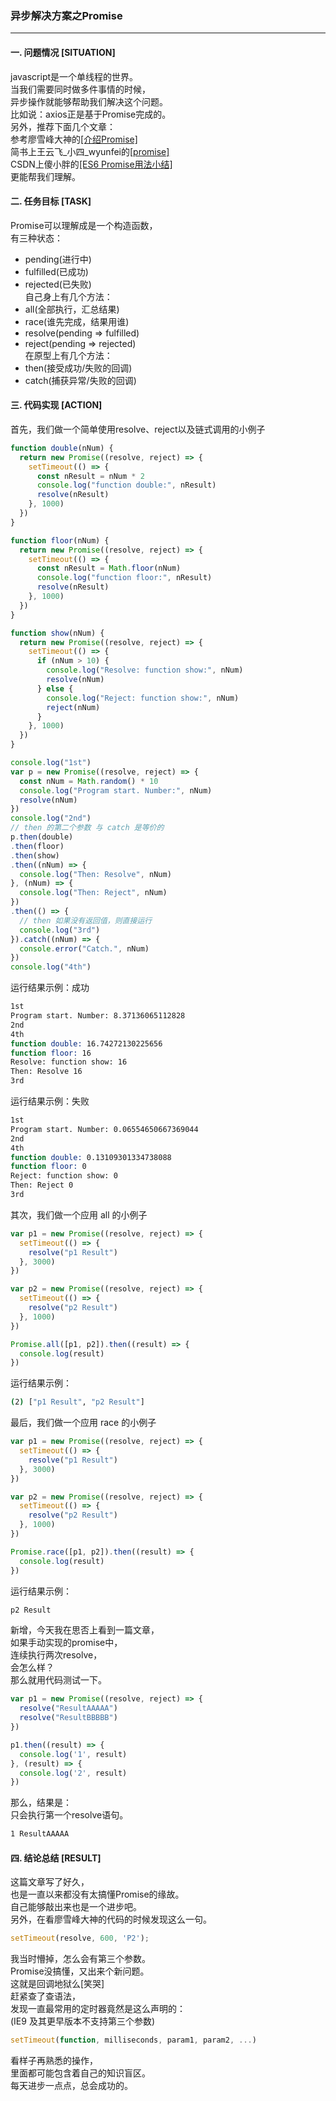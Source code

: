 ### 异步解决方案之Promise  
---

#### 一. 问题情况 [SITUATION]  
javascript是一个单线程的世界。  
当我们需要同时做多件事情的时候，  
异步操作就能够帮助我们解决这个问题。  
比如说：axios正是基于Promise完成的。  
另外，推荐下面几个文章：  
参考廖雪峰大神的[[介绍Promise]](https://www.liaoxuefeng.com/wiki/1022910821149312/1023024413276544)  
简书上王云飞_小四_wyunfei的[[promise]](https://www.jianshu.com/p/1b63a13c2701)  
CSDN上傻小胖的[[ES6 Promise用法小结]](https://blog.csdn.net/qq_34645412/article/details/81170576)  
更能帮我们理解。  

#### 二. 任务目标 [TASK]  
Promise可以理解成是一个构造函数，  
有三种状态：  
* pending(进行中)  
* fulfilled(已成功)  
* rejected(已失败)  
自己身上有几个方法：  
* all(全部执行，汇总结果)  
* race(谁先完成，结果用谁)  
* resolve(pending => fulfilled)  
* reject(pending => rejected)  
在原型上有几个方法：  
* then(接受成功/失败的回调)  
* catch(捕获异常/失败的回调)  

#### 三. 代码实现 [ACTION]  
首先，我们做一个简单使用resolve、reject以及链式调用的小例子
``` javascript
function double(nNum) {
  return new Promise((resolve, reject) => {
    setTimeout(() => {
      const nResult = nNum * 2
      console.log("function double:", nResult)
      resolve(nResult)
    }, 1000)
  })
}

function floor(nNum) {
  return new Promise((resolve, reject) => {
    setTimeout(() => {
      const nResult = Math.floor(nNum)
      console.log("function floor:", nResult)
      resolve(nResult)
    }, 1000)
  })
}

function show(nNum) {
  return new Promise((resolve, reject) => {
    setTimeout(() => {
      if (nNum > 10) {
        console.log("Resolve: function show:", nNum)
        resolve(nNum)
      } else {
        console.log("Reject: function show:", nNum)
        reject(nNum)
      }
    }, 1000)
  })
}

console.log("1st")
var p = new Promise((resolve, reject) => {
  const nNum = Math.random() * 10
  console.log("Program start. Number:", nNum)
  resolve(nNum)
})
console.log("2nd")
// then 的第二个参数 与 catch 是等价的
p.then(double)
.then(floor)
.then(show)
.then((nNum) => {
  console.log("Then: Resolve", nNum)
}, (nNum) => {
  console.log("Then: Reject", nNum)
})
.then(() => {
  // then 如果没有返回值，则直接运行
  console.log("3rd")
}).catch((nNum) => {
  console.error("Catch.", nNum)
})
console.log("4th")
```
运行结果示例：成功
``` bash
1st
Program start. Number: 8.37136065112828
2nd
4th
function double: 16.74272130225656
function floor: 16
Resolve: function show: 16
Then: Resolve 16
3rd
```
运行结果示例：失败
``` bash
1st
Program start. Number: 0.06554650667369044
2nd
4th
function double: 0.13109301334738088
function floor: 0
Reject: function show: 0
Then: Reject 0
3rd
```
  
其次，我们做一个应用 all 的小例子  
``` javascript
var p1 = new Promise((resolve, reject) => {
  setTimeout(() => {
    resolve("p1 Result")
  }, 3000)
})

var p2 = new Promise((resolve, reject) => {
  setTimeout(() => {
    resolve("p2 Result")
  }, 1000)
})

Promise.all([p1, p2]).then((result) => {
  console.log(result)
})
```
运行结果示例：  
``` bash
(2) ["p1 Result", "p2 Result"]
```
  
最后，我们做一个应用 race 的小例子  
``` javascript
var p1 = new Promise((resolve, reject) => {
  setTimeout(() => {
    resolve("p1 Result")
  }, 3000)
})

var p2 = new Promise((resolve, reject) => {
  setTimeout(() => {
    resolve("p2 Result")
  }, 1000)
})

Promise.race([p1, p2]).then((result) => {
  console.log(result)
})
```
运行结果示例：
``` bash
p2 Result
```  

新增，今天我在思否上看到一篇文章，  
如果手动实现的promise中，  
连续执行两次resolve，  
会怎么样？  
那么就用代码测试一下。  
``` javascript
var p1 = new Promise((resolve, reject) => {
  resolve("ResultAAAAA")
  resolve("ResultBBBBB")
})

p1.then((result) => {
  console.log('1', result)
}, (result) => {
  console.log('2', result)
})
```
那么，结果是：  
只会执行第一个resolve语句。  
``` bash
1 ResultAAAAA
```
#### 四. 结论总结 [RESULT]  
这篇文章写了好久，  
也是一直以来都没有太搞懂Promise的缘故。  
自己能够敲出来也是一个进步吧。  
另外，在看廖雪峰大神的代码的时候发现这么一句。  
``` javascript
setTimeout(resolve, 600, 'P2');
```
我当时懵掉，怎么会有第三个参数。  
Promise没搞懂，又出来个新问题。  
这就是回调地狱么[笑哭]  
赶紧查了查语法，  
发现一直最常用的定时器竟然是这么声明的：  
(IE9 及其更早版本不支持第三个参数)
``` javascript
setTimeout(function, milliseconds, param1, param2, ...)
```
看样子再熟悉的操作，  
里面都可能包含着自己的知识盲区。  
每天进步一点点，总会成功的。  